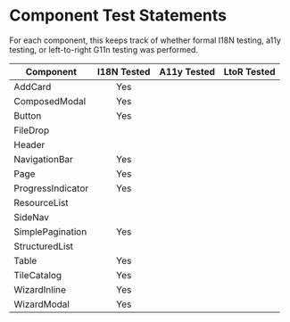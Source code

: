 # Component Test Statements

For each component, this keeps track of whether formal I18N testing, a11y testing, or left-to-right G11n testing was performed.

| Component         | I18N Tested | A11y Tested | LtoR Tested |
| ----------------- | :---------: | ----------: | ----------- |
| AddCard           |     Yes     |             |             |
| ComposedModal     |     Yes     |             |             |
| Button            |     Yes     |             |             |
| FileDrop          |             |             |             |
| Header            |             |             |             |
| NavigationBar     |     Yes     |             |             |
| Page              |     Yes     |             |             |
| ProgressIndicator |     Yes     |             |             |
| ResourceList      |             |             |             |
| SideNav           |             |             |             |
| SimplePagination  |     Yes     |             |             |
| StructuredList    |             |             |             |
| Table             |     Yes     |             |             |
| TileCatalog       |     Yes     |             |             |
| WizardInline      |     Yes     |             |             |
| WizardModal       |     Yes     |             |             |
